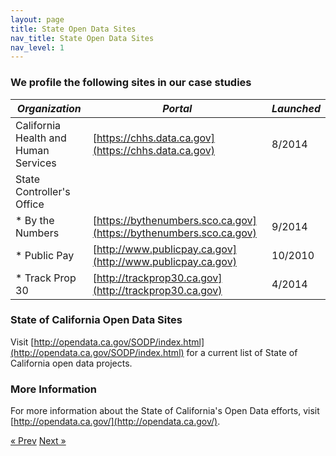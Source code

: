 ```yaml
---
layout: page
title: State Open Data Sites
nav_title: State Open Data Sites
nav_level: 1
---
```


### We profile the following sites in our case studies

*Organization* | *Portal* | *Launched*
---|---|---
California Health and Human Services | [https://chhs.data.ca.gov](https://chhs.data.ca.gov) | 8/2014
State Controller's Office | 
* By the Numbers | [https://bythenumbers.sco.ca.gov](https://bythenumbers.sco.ca.gov) | 9/2014
* Public Pay | [http://www.publicpay.ca.gov](http://www.publicpay.ca.gov) | 10/2010
* Track Prop 30 | [http://trackprop30.ca.gov](http://trackprop30.ca.gov) | 4/2014

### State of California Open Data Sites  
Visit [http://opendata.ca.gov/SODP/index.html](http://opendata.ca.gov/SODP/index.html) for a current list of State of California open data projects. 


### More Information
For more information about the State of California's Open Data efforts, visit [http://opendata.ca.gov/](http://opendata.ca.gov/).

<!-- Pagination -->
<div class="pagination">
  <a class="pagination-item older" href="{{ site.baseurl }}/08-Privacy">&laquo; Prev</a>
  <a class="pagination-item newer" href="{{ site.baseurl }}/10-Acknowledgements">Next &raquo;</a>
</div>
